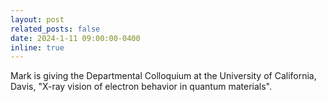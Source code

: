 ```yaml
---
layout: post
related_posts: false
date: 2024-1-11 09:00:00-0400
inline: true
---
```


Mark is giving the Departmental Colloquium at the University of California, Davis, "X-ray vision of electron behavior in quantum materials".
